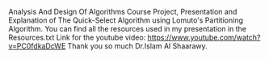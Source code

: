Analysis And Design Of Algorithms Course Project, Presentation and Explanation of The Quick-Select Algorithm using Lomuto's Partitioning Algorithm.
You can find all the resources used in my presentation in the Resources.txt
Link for the youtube video: https://www.youtube.com/watch?v=PC0fdkaDcWE
Thank you so much Dr.Islam Al Shaarawy.
